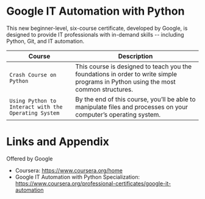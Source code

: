 # Google IT Automation with Python
This new beginner-level, six-course certificate, developed by Google, is designed to provide IT professionals with in-demand skills -- including Python, Git, and IT automation.

| Course | Description |
| --- | --- |
| `Crash Course on Python` | This course is designed to teach you the foundations in order to write simple programs in Python using the most common structures.|
| `Using Python to Interact with the Operating System` | By the end of this course, you’ll be able to manipulate files and processes on your computer’s operating system.|




Links and Appendix
========================================================
Offered by Google

- Coursera: https://www.coursera.org/home
- Google IT Automation with Python Specialization: https://www.coursera.org/professional-certificates/google-it-automation
